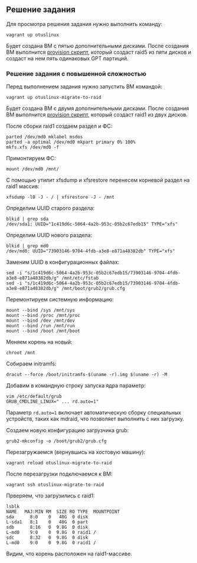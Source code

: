 ## Решение задания

Для просмотра решения задания нужно выполнить команду:

```
vagrant up otuslinux
```

Будет создана ВМ с пятью дополнительными дисками.
После создания ВМ выполнится [provision скрипт](./create_raid5.sh), который создаст raid5 из пяти дисков и создаст на нем пять одинаковых GPT партиций.

### Решение задания с повышенной сложностью

Перед выполнением задания нужно запустить ВМ командой:

```
vagrant up otuslinux-migrate-to-raid
```

Будет создана ВМ с двумя дополнительными дисками.
После создания ВМ выполнится [provision скрипт](./create_raid1.sh), который создаст raid1 из двух дисков.

После сборки raid1 создаем раздел и ФС:

```
parted /dev/md0 mklabel msdos
parted -a optimal /dev/md0 mkpart primary 0% 100%
mkfs.xfs /dev/md0 -f
```

Примонтируем ФС:

```
mount /dev/md0 /mnt/
```

С помощью утилит xfsdump и xfsrestore перенесем корневой раздел на raid1 массив:

```
xfsdump -l0 -J - / | xfsrestore -J - /mnt
```

Определим UUID старого раздела:

```
blkid | grep sda
/dev/sda1: UUID="1c419d6c-5064-4a2b-953c-05b2c67edb15" TYPE="xfs"
```

Определим UUID нового раздела:

```
blkid | grep md0
/dev/md0: UUID="73903146-9704-4fdb-a3e8-e871a48382db" TYPE="xfs"
```

Заменим UUID в конфигурационных файлах:

```
sed -i "s/1c419d6c-5064-4a2b-953c-05b2c67edb15/73903146-9704-4fdb-a3e8-e871a48382db/g" /mnt/etc/fstab
sed -i "s/1c419d6c-5064-4a2b-953c-05b2c67edb15/73903146-9704-4fdb-a3e8-e871a48382db/g" /mnt/boot/grub2/grub.cfg
```

Перемонтируем системную информацию:

```
mount --bind /sys /mnt/sys
mount --bind /proc /mnt/proc
mount --bind /dev /mnt/dev
mount --bind /run /mnt/run
mount --bind /boot /mnt/boot
```

Меняем корень на новый:

```
chroot /mnt
```

Собираем initramfs:

```
dracut --force /boot/initramfs-$(uname -r).img $(uname -r) -M
```

Добавим в командную строку запуска ядра параметр:

```
vim /etc/default/grub
GRUB_CMDLINE_LINUX=" ... rd.auto=1"
```

Параметр `rd.auto=1` включает автоматическую сборку специальных устройств, таких как mdraid, что позволяет выполнить с них загрузку. 

Создаем новую конфигурацию загрузчика grub:

```
grub2-mkconfig -o /boot/grub2/grub.cfg
```

Перезагружаемся (вернувшись на хостовую машину):

```
vagrant reload otuslinux-migrate-to-raid
```

После перезагрузки подключаемся к ВМ:

```
vagrant ssh otuslinux-migrate-to-raid
```

Прверяем, что загрузились с raid1:

```
lsblk
NAME   MAJ:MIN RM  SIZE RO TYPE  MOUNTPOINT
sda      8:0    0   40G  0 disk
L-sda1   8:1    0   40G  0 part
sdb      8:16   0  9.8G  0 disk
L-md0    9:0    0  9.8G  0 raid1 /
sdc      8:32   0  9.8G  0 disk
L-md0    9:0    0  9.8G  0 raid1 /
```

Видим, что корень расположен на raid1-массиве.